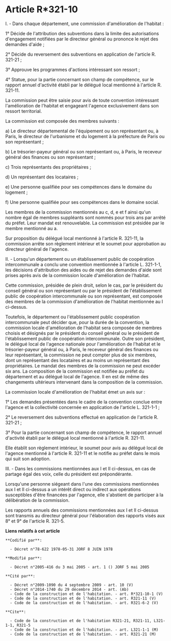 # Article R*321-10

I. - Dans chaque département, une commission d'amélioration de l'habitat :

1° Décide de l'attribution des subventions dans la limite des autorisations d'engagement notifiées par le directeur général
ou prononce le rejet des demandes d'aide ;

2° Décide du reversement des subventions en application de l'article R. 321-21 ;

3° Approuve les programmes d'actions intéressant son ressort ;

4° Statue, pour la partie concernant son champ de compétence, sur le rapport annuel d'activité établi par le délégué local
mentionné à l'article R. 321-11.

La commission peut être saisie pour avis de toute convention intéressant l'amélioration de l'habitat et engageant l'agence
exclusivement dans son ressort territorial.

La commission est composée des membres suivants :

a) Le directeur départemental de l'équipement ou son représentant ou, à Paris, le directeur de l'urbanisme et du logement à
la préfecture de Paris ou son représentant ;

b) Le trésorier-payeur général ou son représentant ou, à Paris, le receveur général des finances ou son représentant ;

c) Trois représentants des propriétaires ;

d) Un représentant des locataires ;

e) Une personne qualifiée pour ses compétences dans le domaine du logement ;

f) Une personne qualifiée pour ses compétences dans le domaine social.

Les membres de la commission mentionnés au c, d, e et f ainsi qu'un nombre égal de membres suppléants sont nommés pour trois
ans par arrêté du préfet. Leur mandat est renouvelable. La commission est présidée par le membre mentionné au a.

Sur proposition du délégué local mentionné à l'article R. 321-11, la commission arrête son règlement intérieur et le soumet
pour approbation au directeur général de l'agence.

II. - Lorsqu'un département ou un établissement public de coopération intercommunale a conclu une convention mentionnée à
l'article L. 321-1-1, les décisions d'attribution des aides ou de rejet des demandes d'aide sont prises après avis de la
commission locale d'amélioration de l'habitat.

Cette commission, présidée de plein droit, selon le cas, par le président du conseil général ou son représentant ou par le
président de l'établissement public de coopération intercommunale ou son représentant, est composée des membres de la
commission d'amélioration de l'habitat mentionnée au I ci-dessus.

Toutefois, le département ou l'établissement public coopération intercommunale peut décider que, pour la durée de la
convention, la commission locale d'amélioration de l'habitat sera composée de membres choisis et désignés par le président du
conseil général ou le président de l'établissement public de coopération intercommunale. Outre son président, le délégué
local de l'agence nationale pour l'amélioration de l'habitat et le trésorier-payeur général ou, à Paris, le receveur général
des finances ou leur représentant, la commission ne peut compter plus de six membres, dont un représentant des locataires et
au moins un représentant des propriétaires. Le mandat des membres de la commission ne peut excéder six ans. La composition de
la commission est notifiée au préfet du département et au délégué local de l'agence. Il en est de même des changements
ultérieurs intervenant dans la composition de la commission.

La commission locale d'amélioration de l'habitat émet un avis sur :

1° Les demandes présentées dans le cadre de la convention conclue entre l'agence et la collectivité concernée en application
de l'article L. 321-1-1 ;

2° Le reversement des subventions effectué en application de l'article R. 321-21 ;

3° Pour la partie concernant son champ de compétence, le rapport annuel d'activité établi par le délégué local mentionné à
l'article R. 321-11.

Elle établit son règlement intérieur, le soumet pour avis au délégué local de l'agence mentionné à l'article R. 321-11 et le
notifie au préfet dans le mois qui suit son adoption.

III. - Dans les commissions mentionnées aux I et II ci-dessus, en cas de partage égal des voix, celle du président est
prépondérante.

Lorsqu'une personne siégeant dans l'une des commissions mentionnées aux I et II ci-dessus a un intérêt direct ou indirect aux
opérations susceptibles d'être financées par l'agence, elle s'abstient de participer à la délibération de la commission.

Les rapports annuels des commissions mentionnées aux I et II ci-dessus sont transmis au directeur général pour l'élaboration
des rapports visés aux 8° et 9° de l'article R. 321-5.

**Liens relatifs à cet article**

	**Codifié par**:

	  - Décret n°78-622 1978-05-31 JORF 8 JUIN 1978

	**Modifié par**:

	  - Décret n°2005-416 du 3 mai 2005 - art. 1 () JORF 5 mai 2005

	**Cité par**:

	  - Décret n°2009-1090 du 4 septembre 2009 - art. 10 (V)
	  - Décret n°2014-1740 du 29 décembre 2014 - art. (Ab)
	  - Code de la construction et de l'habitation. - art. R*321-10-1 (V)
	  - Code de la construction et de l'habitation. - art. R321-11 (V)
	  - Code de la construction et de l'habitation. - art. R321-6-2 (V)

	**Cite**:

	  - Code de la construction et de l'habitation R321-21, R321-11, L321-1-1, R321-5
	  - Code de la construction et de l'habitation. - art. L321-1-1 (M)
	  - Code de la construction et de l'habitation. - art. R321-21 (M)
